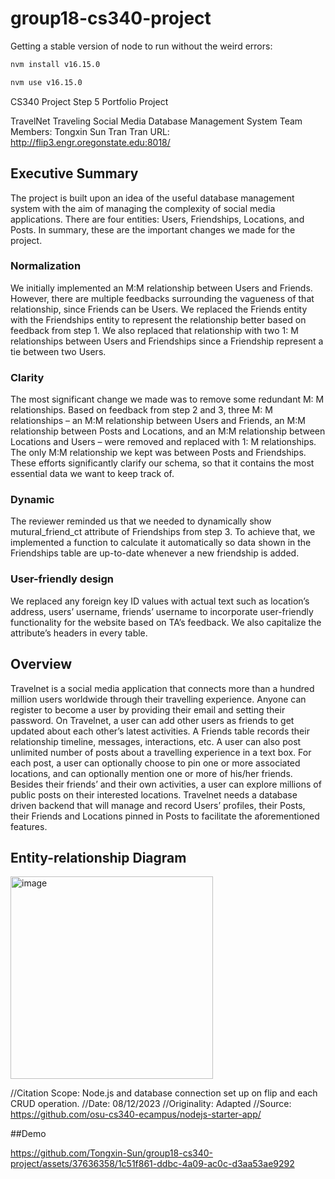 # group18-cs340-project
Getting a stable version of node to run without the weird errors:
```bash
nvm install v16.15.0

nvm use v16.15.0
```
CS340 Project Step 5 Portfolio Project


TravelNet 
Traveling Social Media 
Database Management System
Team Members: 
Tongxin Sun        Tran Tran
URL: http://flip3.engr.oregonstate.edu:8018/ 


<h2>Executive Summary</h2>
The project is built upon an idea of the useful database management system with the aim of managing the complexity of social media applications. There are four entities: Users, Friendships, Locations, and Posts. In summary, these are the important changes we made for the project. 
<h3>Normalization</h3>
We initially implemented an M:M relationship between Users and Friends. However, there are multiple feedbacks surrounding the vagueness of that relationship, since Friends can be Users. We replaced the Friends entity with the Friendships entity to represent the relationship better based on feedback from step 1. We also replaced that relationship with two 1: M relationships between Users and Friendships since a Friendship represent a tie between two Users.
<h3>Clarity</h3>
The most significant change we made was to remove some redundant M: M relationships. Based on feedback from step 2 and 3, three M: M relationships – an M:M relationship between Users and Friends, an M:M relationship between Posts and Locations, and an M:M relationship between Locations and Users – were removed and replaced with 1: M relationships. The only M:M relationship we kept was between Posts and Friendships. These efforts significantly clarify our schema, so that it contains the most essential data we want to keep track of. 
<h3>Dynamic</h3>
The reviewer reminded us that we needed to dynamically show mutural_friend_ct attribute of Friendships from step 3. To achieve that, we implemented a function to calculate it automatically so data shown in the Friendships table are up-to-date whenever a new friendship is added. 
<h3>User-friendly design</h3>
We replaced any foreign key ID values with actual text such as location’s address, users’ username, friends’ username to incorporate user-friendly functionality for the website based on TA’s feedback. We also capitalize the attribute’s headers in every table.
<h2>Overview</h2>
Travelnet is a social media application that connects more than a hundred million users worldwide through their travelling experience. Anyone can register to become a user by providing their email and setting their password. On Travelnet, a user can add other users as friends to get updated about each other’s latest activities. A Friends table records their relationship timeline, messages, interactions, etc. A user can also post unlimited number of posts about a travelling experience in a text box. For each post, a user can optionally choose to pin one or more associated locations, and can optionally mention one or more of his/her friends. Besides their friends’ and their own activities, a user can explore millions of public posts on their interested locations. Travelnet needs a database driven backend that will manage and record Users’ profiles, their Posts, their Friends and Locations pinned in Posts to facilitate the aforementioned features.


<h2>Entity-relationship Diagram</h2>

<img width="324" alt="image" src="https://github.com/doubletran/Travelnet/assets/87690366/878ec24e-319e-4047-92dc-2935224db8d5">



//Citation Scope: Node.js and database connection set up on flip and each CRUD operation. 
//Date: 08/12/2023
//Originality: Adapted
//Source: https://github.com/osu-cs340-ecampus/nodejs-starter-app/ 

##Demo



https://github.com/Tongxin-Sun/group18-cs340-project/assets/37636358/1c51f861-ddbc-4a09-ac0c-d3aa53ae9292




